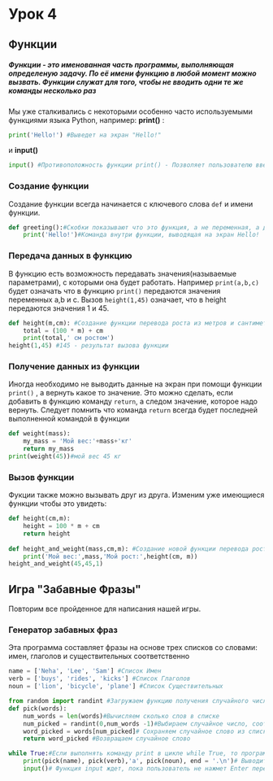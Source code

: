 # Урок 4

## Функции

##### Функции - это именованная часть программы, выполняющая определеную задачу. По её имени функцию в любой момент можно вызвать. Функции служат для того, чтобы не вводить одни те же команды несколько раз

Мы уже сталкивались с некоторыми особенно часто используемыми функциями языка Python, например:
**print()** :

```python
print('Hello!') #Выведет на экран "Hello!"
```

и **input()**

```python
input() #Противоположность функции print() - Позволяет пользователю ввести данные и передать их в программу
```

### Создание функции

Создание функции всегда начинается с ключевого слова ```def``` и имени функции.

```python
def greeting():#Скобки показывают что это функция, а не переменная, а двоеточие указывает на начало содержащихся в ней команд
    print('Hello!')#Команда внутри функции, выводящая на экран Hello!
```

### Передача данных в функцию

В функцию есть возможность передавать значения(называемые параметрами), с которыми она будет работать. Например ```print(a,b,c)```  будет означать что в функцию ```print()``` передаются значения переменных a,b и c. Вызов ```height(1,45)``` означает, что в height передаются значения 1 и 45.

```python
def height(m,cm): #Создание функции перевода роста из метров и сантиметров в сантиметры
    total = (100 * m) + cm
    print(total,' см ростом')
height(1,45) #145 - результат вызова функции    
```

### Получение данных из функции

Иногда необходимо не выводить данные на экран при помощи функции ```print()``` , а вернуть какое то значение. Это можно сделать, если добавить в функцию команду ```return```, а следом значение, которое надо вернуть. Следует помнить что команда ```return``` всегда будет последней выполненной командой в функции

```python
def weight(mass): 
    my_mass = 'Мой вес:'+mass+'кг'
    return my_mass
print(weight(45))#мой вес 45 кг
```

### Вызов функции 

Фукции также можно вызывать друг из друга. Изменим уже имеющиеся функции чтобы это увидеть:

```python
def height(cm,m):
    height = 100 * m + cm
    return height
    
def height_and_weight(mass,cm,m): #Создание новой функции перевода роста в сантиметры
    print('Мой вес:',mass,'Мой рост:',height(cm, m))
height_and_weight(45,45,1)
```



## Игра "Забавные Фразы"

Повторим все пройденное для написания нашей игры.



### Генератор забавных фраз

Эта программа составляет фразы на основе трех списков со словами: имен, глаголов и существительных соответственно

```python
name = ['Neha', 'Lee', 'Sam'] #Список Имен
verb = ['buys', 'rides', 'kicks'] #Список Глаголов
noun = ['lion', 'bicycle', 'plane'] #Список Существительных

from random import randint #Загружаем функцию получения случайного числа(randint)
def pick(words):
    num_words = len(words)#Вычисляем сколько слов в списке
    num_picked = randint(0,num_words -1)#Выбираем случайное число, соответствующее элементу списка
    word_picked = words[num_picked]# Сохраняем случайное слово из списка
    return word_picked #Возвращаем случайное слово

while True:#Если выполнять команду print в цикле while True, то программа будет выводить #забавные фразы снова и снова
	print(pick(name), pick(verb),'a', pick(noun), end = '.\n')# Выводит фразу на экран.	#параметр end = '.\n' указывает на то, что каждая фраза будет выводиться на новой строке
	input()# Функция input ждет, пока пользователь не нажмет Enter перед выводом очередной фразы

```

